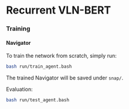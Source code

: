 # Recurrent VLN-BERT

### Training

#### Navigator

To train the network from scratch, simply run:
```bash
bash run/train_agent.bash
```
The trained Navigator will be saved under `snap/`.

Evaluation:
```bash
bash run/test_agent.bash
```
